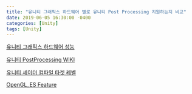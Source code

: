 ```yaml
---
title: "유니티 그래픽스 하드웨어 별로 유니티 Post Processing 지원하는지 비교"
date: 2019-06-05 16:30:00 -0400
categories: [Unity]
tags: [Unity]
---
```


[유니티 그래픽스 하드웨어 성능](https://docs.unity3d.com/kr/current/Manual/GraphicsEmulation.html)

[유니티 PostProcessing WIKI](https://github.com/Unity-Technologies/PostProcessing/wiki)

[유니티 셰이더 컴파일 타겟 레벨](https://docs.unity3d.com/kr/2019.1/Manual/SL-ShaderCompileTargets.html)

[OpenGL_ES Feature](https://en.wikipedia.org/wiki/OpenGL_ES)
